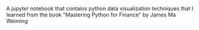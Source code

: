 A jupyter notebook that contains python data visualization techniques that I learned from the book "Mastering Python for Finance" by James Ma Weiming
